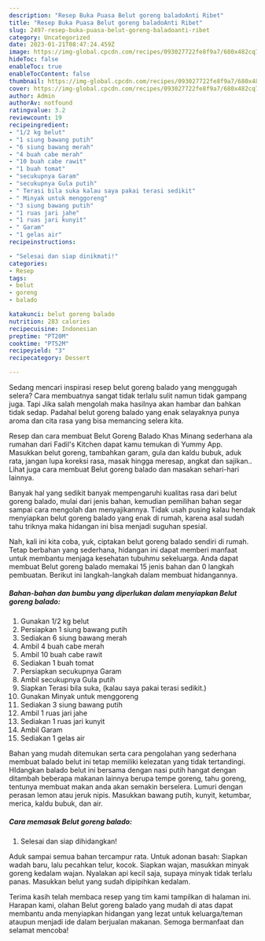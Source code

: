 ```yaml
---
description: "Resep Buka Puasa Belut goreng baladoAnti Ribet"
title: "Resep Buka Puasa Belut goreng baladoAnti Ribet"
slug: 2497-resep-buka-puasa-belut-goreng-baladoanti-ribet
category: Uncategorized
date: 2023-01-21T08:47:24.459Z
image: https://img-global.cpcdn.com/recipes/093027722fe8f9a7/680x482cq70/belut-goreng-balado-foto-resep-utama.jpg
hideToc: false
enableToc: true
enableTocContent: false
thumbnail: https://img-global.cpcdn.com/recipes/093027722fe8f9a7/680x482cq70/belut-goreng-balado-foto-resep-utama.jpg
cover: https://img-global.cpcdn.com/recipes/093027722fe8f9a7/680x482cq70/belut-goreng-balado-foto-resep-utama.jpg
author: Admin
authorAv: notfound
ratingvalue: 3.2
reviewcount: 19
recipeingredient:
- "1/2 kg belut"
- "1 siung bawang putih"
- "6 siung bawang merah"
- "4 buah cabe merah"
- "10 buah cabe rawit"
- "1 buah tomat"
- "secukupnya Garam"
- "secukupnya Gula putih"
- " Terasi bila suka kalau saya pakai terasi sedikit"
- " Minyak untuk menggoreng"
- "3 siung bawang putih"
- "1 ruas jari jahe"
- "1 ruas jari kunyit"
- " Garam"
- "1 gelas air"
recipeinstructions:

- "Selesai dan siap dinikmati!"
categories:
- Resep
tags:
- belut
- goreng
- balado

katakunci: belut goreng balado 
nutrition: 283 calories
recipecuisine: Indonesian
preptime: "PT20M"
cooktime: "PT52M"
recipeyield: "3"
recipecategory: Dessert

---
```



Sedang mencari inspirasi resep belut goreng balado yang menggugah selera? Cara membuatnya sangat tidak terlalu sulit namun tidak gampang juga. Tapi Jika salah mengolah maka hasilnya akan hambar dan bahkan tidak sedap. Padahal belut goreng balado yang enak selayaknya punya aroma dan cita rasa yang bisa memancing selera kita.


Resep dan cara membuat Belut Goreng Balado Khas Minang sederhana ala rumahan dari Fadil&#39;s Kitchen dapat kamu temukan di Yummy App. Masukkan belut goreng, tambahkan garam, gula dan kaldu bubuk, aduk rata, jangan lupa koreksi rasa, masak hingga meresap, angkat dan sajikan.. Lihat juga cara membuat Belut goreng balado dan masakan sehari-hari lainnya.

Banyak hal yang sedikit banyak mempengaruhi kualitas rasa dari belut goreng balado, mulai dari jenis bahan, kemudian pemilihan bahan segar sampai cara mengolah dan menyajikannya. Tidak usah pusing kalau hendak menyiapkan belut goreng balado yang enak di rumah, karena asal sudah tahu triknya maka hidangan ini bisa menjadi suguhan spesial.


Nah, kali ini kita coba, yuk, ciptakan belut goreng balado sendiri di rumah. Tetap berbahan yang sederhana, hidangan ini dapat memberi manfaat untuk membantu menjaga kesehatan tubuhmu sekeluarga. Anda dapat membuat Belut goreng balado memakai 15 jenis bahan dan 0 langkah pembuatan. Berikut ini langkah-langkah dalam membuat hidangannya.

<!--inarticleads1-->

##### Bahan-bahan dan bumbu yang diperlukan dalam menyiapkan Belut goreng balado:

1. Gunakan 1/2 kg belut
1. Persiapkan 1 siung bawang putih
1. Sediakan 6 siung bawang merah
1. Ambil 4 buah cabe merah
1. Ambil 10 buah cabe rawit
1. Sediakan 1 buah tomat
1. Persiapkan secukupnya Garam
1. Ambil secukupnya Gula putih
1. Siapkan  Terasi bila suka, (kalau saya pakai terasi sedikit.)
1. Gunakan  Minyak untuk menggoreng
1. Sediakan 3 siung bawang putih
1. Ambil 1 ruas jari jahe
1. Sediakan 1 ruas jari kunyit
1. Ambil  Garam
1. Sediakan 1 gelas air


Bahan yang mudah ditemukan serta cara pengolahan yang sederhana membuat balado belut ini tetap memiliki kelezatan yang tidak tertandingi. HIdangkan balado belut ini bersama dengan nasi putih hangat dengan ditambah beberapa makanan lainnya berupa tempe goreng, tahu goreng, tentunya membuat makan anda akan semakin berselera. Lumuri dengan perasan lemon atau jeruk nipis. Masukkan bawang putih, kunyit, ketumbar, merica, kaldu bubuk, dan air. 

<!--inarticleads2-->

##### Cara memasak Belut goreng balado:


1. Selesai dan siap dihidangkan!

Aduk sampai semua bahan tercampur rata. Untuk adonan basah: Siapkan wadah baru, lalu pecahkan telur, kocok. Siapkan wajan, masukkan minyak goreng kedalam wajan. Nyalakan api kecil saja, supaya minyak tidak terlalu panas. Masukkan belut yang sudah dipipihkan kedalam. 

Terima kasih telah membaca resep yang tim kami tampilkan di halaman ini. Harapan kami, olahan Belut goreng balado yang mudah di atas dapat membantu anda menyiapkan hidangan yang lezat untuk keluarga/teman ataupun menjadi ide dalam berjualan makanan. Semoga bermanfaat dan selamat mencoba!
